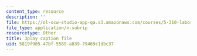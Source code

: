 ```yaml
---
content_type: resource
description: ''
file: https://ol-ocw-studio-app-qa.s3.amazonaws.com/courses/5-310-laboratory-chemistry-fall-2019/5819f90547bf5589a83979469c1dbc37_OQq7qH74T5E.vtt
file_type: application/x-subrip
resourcetype: Other
title: 3play caption file
uid: 5819f905-47bf-5589-a839-79469c1dbc37
---
```


